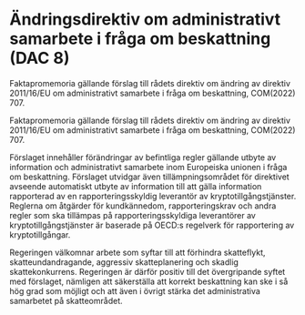 # Ändringsdirektiv om administrativt samarbete i fråga om beskattning (DAC 8)

Faktapromemoria gällande förslag till rådets direktiv om ändring av direktiv 2011/16/EU om administrativt samarbete i fråga om beskattning, COM(2022) 707.

Faktapromemoria gällande förslag till rådets direktiv om ändring av direktiv 2011/16/EU om administrativt samarbete i fråga om beskattning, COM(2022) 707.

Förslaget innehåller förändringar av befintliga regler gällande utbyte av information och administrativt samarbete inom Europeiska unionen i fråga om beskattning. Förslaget utvidgar även tillämpningsområdet för direktivet avseende automatiskt utbyte av information till att gälla information rapporterad av en rapporteringsskyldig leverantör av kryptotillgångstjänster. Reglerna om åtgärder för kundkännedom, rapporteringskrav och andra regler som ska tillämpas på rapporteringsskyldiga leverantörer av kryptotillgångstjänster är baserade på OECD:s regelverk för rapportering av kryptotillgångar.

Regeringen välkomnar arbete som syftar till att förhindra skatteflykt, skatteundandragande, aggressiv skatteplanering och skadlig skattekonkurrens. Regeringen är därför positiv till det övergripande syftet med förslaget, nämligen att säkerställa att korrekt beskattning kan ske i så hög grad som möjligt och att även i övrigt stärka det administrativa samarbetet på skatteområdet.
